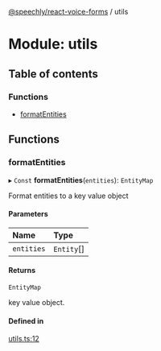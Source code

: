 [@speechly/react-voice-forms](../README.md) / utils

# Module: utils

## Table of contents

### Functions

- [formatEntities](utils.md#formatentities)

## Functions

### formatEntities

▸ `Const` **formatEntities**(`entities`): `EntityMap`

Format entities to a key value object

#### Parameters

| Name | Type |
| :------ | :------ |
| `entities` | `Entity`[] |

#### Returns

`EntityMap`

key value object.

#### Defined in

[utils.ts:12](https://github.com/speechly/speechly-demos/blob/ad20e0c/libraries/react-voice-forms/src/utils.ts#L12)
